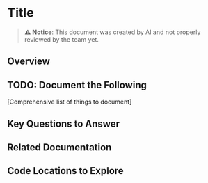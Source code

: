 # Title

> **⚠️ Notice**: This document was created by AI and not properly reviewed by the team yet.

## Overview

## TODO: Document the Following

[Comprehensive list of things to document]

## Key Questions to Answer

## Related Documentation

## Code Locations to Explore
